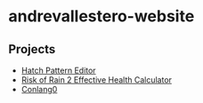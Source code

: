 # andrevallestero-website

## Projects
- [Hatch Pattern Editor](https://andrevallestero.github.io/hatch-pattern-editor/editor)
- [Risk of Rain 2 Effective Health Calculator](https://andrevallestero.github.io/ror2-eh-calc/)
- [Conlang0](https://www.conlang0.org)
